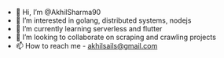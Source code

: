 - 👋 Hi, I’m @AkhilSharma90
- 👀 I’m interested in golang, distributed systems, nodejs
- 🌱 I’m currently learning serverless and flutter
- 💞️ I’m looking to collaborate on scraping and crawling  projects
- 📫 How to reach me - akhilsails@gmail.com

<!---
AkhilSharma90/AkhilSharma90 is a ✨ special ✨ repository because its `README.md` (this file) appears on your GitHub profile.
You can click the Preview link to take a look at your changes.
--->

